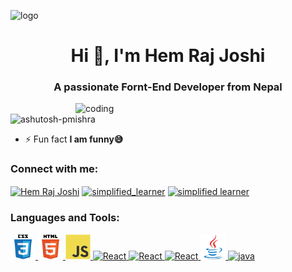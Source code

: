 ![logo]("https://drive.google.com/file/d/1YLhQ2zUUiQppzNflo_4cnjGTkKUlXhrU/view?usp=drive_link)
<h1 align="center">Hi 👋, I'm Hem Raj Joshi</h1>
<h3 align="center">A passionate Fornt-End Developer from Nepal</h3>

<img align="right" alt="coding" width="400" src="https://user-images.githubusercontent.com/55389276/140866485-8fb1c876-9a8f-4d6a-98dc-08c4981eaf70.gif">

<p align="left"> <img src="https://komarev.com/ghpvc/?username=ashutosh-pmishra&label=Profile%20views&color=0e75b6&style=flat" alt="ashutosh-pmishra" /> </p>

- ⚡ Fun fact **I am funny😅**

<h3 align="left">Connect with me:</h3>
<p align="left">
<a href="https://www.linkedin.com/in/hem-raj-joshi-83096a217/" target="blank"><img align="center" src="https://raw.githubusercontent.com/rahuldkjain/github-profile-readme-generator/master/src/images/icons/Social/linked-in-alt.svg" alt="Hem Raj Joshi" height="30" width="40" /></a>
<a href="https://www.instagram.com/hemraj.joshi.5439/" target="blank"><img align="center" src="https://raw.githubusercontent.com/rahuldkjain/github-profile-readme-generator/master/src/images/icons/Social/instagram.svg" alt="simplified_learner" height="30" width="40" /></a>
<a href="https://www.youtube.com/c/simplified learner" target="blank"><img align="center" src="https://raw.githubusercontent.com/rahuldkjain/github-profile-readme-generator/master/src/images/icons/Social/facebook.svg" alt="simplified learner" height="30" width="40" /></a>
</p>

<h3 align="left">Languages and Tools:</h3>
<p align="left"><a href="https://www.w3schools.com/css/" target="_blank" rel="noreferrer"> <img src="https://raw.githubusercontent.com/devicons/devicon/master/icons/css3/css3-original-wordmark.svg" alt="css3" width="40" height="40"/> </a> <a href="https://www.w3.org/html/" target="_blank" rel="noreferrer"> <img src="https://raw.githubusercontent.com/devicons/devicon/master/icons/html5/html5-original-wordmark.svg" alt="html5" width="40" height="40"/> </a><a href="https://developer.mozilla.org/en-US/docs/Web/JavaScript" target="_blank" rel="noreferrer"> <img src="https://raw.githubusercontent.com/devicons/devicon/master/icons/javascript/javascript-original.svg" alt="javascript" width="40" height="40"/></a><a href="https://developer.mozilla.org/en-US/docs/Web/React" target="_blank" rel="noreferrer"> <img src="https://wallpaperaccess.com/full/3909258.jpg" alt="React" width="55" height="40"/> </a><a href="https://developer.mozilla.org/en-US/docs/Web/React" target="_blank" rel="noreferrer"> <img src="https://www.scottbrady91.com/img/logos/tailwind.png" alt="React" width="45" height="40"/> </a><a href="https://developer.mozilla.org/en-US/docs/Web/React" target="_blank" rel="noreferrer"> <img src="https://ww1.freelogovectors.net/wp-content/uploads/2022/10/bootstrap-logo-freelogovectors.net_.png?lossy=1&ssl=1" alt="React" width="45" height="40"/> </a><a href="https://www.java.com" target="_blank" rel="noreferrer"> <img src="https://raw.githubusercontent.com/devicons/devicon/master/icons/java/java-original.svg" alt="java" width="40" height="40"/> </a><a href="https://www.java.com" target="_blank" rel="noreferrer"> <img src="http://pluspng.com/img-png/jquery-logo-png--512.png" alt="java" width="40" height="40"/> </a> 


 
</p>


